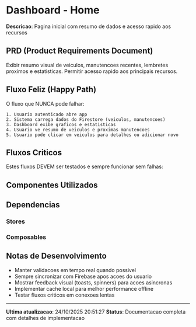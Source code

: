 ﻿# Dashboard - Home

**Descricao**: Pagina inicial com resumo de dados e acesso rapido aos recursos

## PRD (Product Requirements Document)

Exibir resumo visual de veiculos, manutencoes recentes, lembretes proximos e estatisticas. Permitir acesso rapido aos principais recursos.

## Fluxo Feliz (Happy Path)

O fluxo que NUNCA pode falhar:

```
1. Usuario autenticado abre app
2. Sistema carrega dados do Firestore (veiculos, manutencoes)
3. Dashboard exibe graficos e estatisticas
4. Usuario ve resumo de veiculos e proximas manutencoes
5. Usuario pode clicar em veiculos para detalhes ou adicionar novo
```

## Fluxos Criticos

Estes fluxos DEVEM ser testados e sempre funcionar sem falhas:



## Componentes Utilizados



## Dependencias

### Stores


### Composables


## Notas de Desenvolvimento

- Manter validacoes em tempo real quando possivel
- Sempre sincronizar com Firebase apos acoes do usuario
- Mostrar feedback visual (toasts, spinners) para acoes asincronas
- Implementar cache local para melhor performance offline
- Testar fluxos criticos em conexoes lentas

---

**Ultima atualizacao**: 24/10/2025 20:51:27
**Status**: Documentacao completa com detalhes de implementacao

